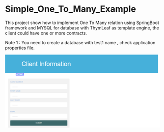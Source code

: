 # Simple_One_To_Many_Example
This project show how to implement One To Many relation using SpringBoot framework and MYSQL for database with ThymLeaf as template engine, the client could have one or more contracts.


Note 1 : You need to create a database with test1 name , check application properties file.

![](screenshots/welcome%20page.png)
